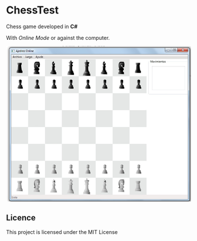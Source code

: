 # ChessTest

Chess game developed in **C#**

With *Online Mode* or against the computer.



![Settings Window](/screenshot.jpg)



## Licence 

This project is licensed under the MIT License 
